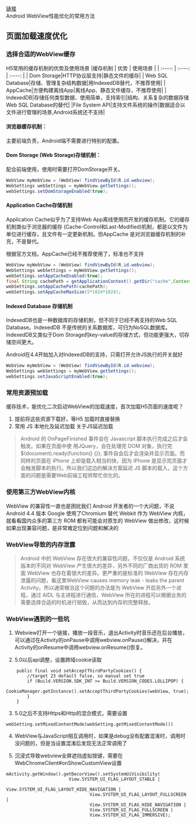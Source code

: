 [链接](http://motalks.cn/2016/09/11/Android-WebView-JavaScript-3/)  
Android WebView性能优化的常用方法

## 页面加载速度优化

### 选择合适的WebView缓存

H5常用的缓存机制的优势及使用场景
|缓存机制  |   优势   |  使用场景    |
| :----: | :----: | :----: |
| Dom Storage|HTTP协议层支持|静态文件的缓存|
| Web SQL Database|存储、管理复杂结构数据|用IndexedDB替代，不推荐使用|
| AppCache|方便构建离线App|离线App、静态文件缓存，不推荐使用|
| IndexedDB|存储任何类型数据、使用简单，支持索引|结构、关系复杂的数据存储Web SQL Database的替代|
|File System API|支持文件系统的操作|数据适合以文件进行管理的场景,Android系统还不支持|

#### 浏览器缓存机制：
主要前端负责，Android端不需要进行特别的配置。

#### Dom Storage (Web Storage)存储机制：
配合前端使用，使用时需要打开DomStorage开关。

```java
WebView myWebView = (WebView) findViewById(R.id.webview);
WebSettings webSettings = myWebView.getSettings();
webSettings.setDomStorageEnabled(true);
```

#### Application Cache存储机制
Application Cache似乎为了支持Web App离线使用而开发的缓存机制。它的缓存机制类似于浏览器的缓存
(Cache-Control和Last-Modified)机制，都是以文件为单位进行缓存，且文件有一定更新机制。但AppCache
是对浏览器缓存机制的补充，不是替代。

根据官方文档，AppCache已经不推荐使用了，标准也不支持
```java
WebView myWebView = (WebView) findViewById(R.id.webview);
WebSettings webSettings = myWebView.getSettings();
webSettings.setAppCacheEnabled(true);
final String cachePath = getApplicationContext().getDir("cache",Context.MODE_PRIVATE).getPath();
webSettings.setAppCachePath(cachePath);
webSettings.setAppCacheMaxSize(5*1024*1024);
```
#### Indexed Database 存储机制
IndexedDB也是一种数据库的存储机制，但不同于已经不再支持的Web SQL Database。IndexedDB
不是传统的关系数据库，可归为NoSQL数据库。IndexedDB又类似于Dom Storage的key-value的存储方式，但功能更强大，切存储空间更大。

Android在4.4开始加入对IndexedDB的支持，只需打开允许JS执行的开关就好
```java
WebView myWebView = (WebView) findViewById(R.id.webview);
WebSettings webSettings = myWebView.getSettings();
webSettings.setJavaScriptEnabled(true);
```
### 常用资源预加载
缓存技术，能优化二次启动WebView的加载速度，首次加载H5页面的速度呢？
1. 提前将这些资源下载好，等H5 加载时直接替换
2. 常用 JS 本地化及延迟加载
关于JS延迟加载
> Android 的 OnPageFinished 事件会在 Javascript 脚本执行完成之后才会触发。如果在页面中使 用JQuery，会在处理完 DOM 对象，执行完 $(document).ready(function() {}); 事件自会后才会渲染并显示页面。而同样的页面在 iPhone 上却是载入相当的快，因为 iPhone 是显示完页面才会触发脚本的执行。所以我们这边的解决方案延迟 JS 脚本的载入，这个方面的问题是需要Web前端工程师帮忙优化的。

### 使用第三方WebView内核
WebView 的兼容性一直也是困扰我们 Android 开发者的一个大问题，不说 Android 4.4 版本 Google 使用了Chromium 替代 Webkit 作为 WebView 内核，就看看国内众多的第三方 ROM 都有可能会对原生的 WebView 做出修改，这时候如果出现兼容问题，是非常难定位到问题和解决的

### WebView导致的内存泄露
> Android 中的 WebView 存在很大的兼容性问题，不仅仅是 Android 系统版本的不同对 WebView 产生很大的差异，另外不同的厂商出货的 ROM 里面 WebView 也存在着很大的差异。更严重的是标准的 WebView 存在内存泄露的问题，看这里WebView causes memory leak - leaks the parent Activity。所以通常根治这个问题的办法是为 WebView 开启另外一个进程，通过 AIDL 与主进程进行通信，WebView 所在的进程可以根据业务的需要选择合适的时机进行销毁，从而达到内存的完整释放。

### WebView遇到的一些坑
1. Webview打开一个链接，播放一段音乐，退出Activity时音乐还在后台播放，可以通过在Activity的onPause中调用webview.onPause()解决，并在Activity的onResume中调用webview.onResume()恢复。

2. 5.0以后api调整，设置跨域cookie读取
```
    public final void setAcceptThirdPartyCookies() {
        //target 23 default false, so manual set true
        if (Build.VERSION.SDK_INT >= Build.VERSION_CODES.LOLLIPOP) {
            CookieManager.getInstance().setAcceptThirdPartyCookies(webView, true);
        }
    }
```
3. 5.0之后不支持Https和Http的混合模式，需要设置
```
webSetting.setMixedContentMode(webSetting.getMixedContentMode())
```

4. WebView与JavaScript相互调用时，如果是debug没有配置混淆时，调用时没问题的，但是当设置混淆后发现无法正常调用了

5. 沉浸式导致webview全屏遮挡虚拟按键，需要在WebChromeClient#onShowCustomView设置

```
mActivity.getWindow().getDecorView().setSystemUiVisibility(
						View.SYSTEM_UI_FLAG_LAYOUT_STABLE |
								View.SYSTEM_UI_FLAG_LAYOUT_HIDE_NAVIGATION |
								View.SYSTEM_UI_FLAG_LAYOUT_FULLSCREEN |
								View.SYSTEM_UI_FLAG_HIDE_NAVIGATION |
								View.SYSTEM_UI_FLAG_FULLSCREEN |
								View.SYSTEM_UI_FLAG_IMMERSIVE);
```